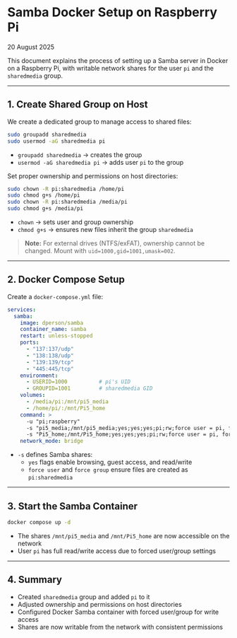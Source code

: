 # Samba Docker Setup on Raspberry Pi
20 August 2025

This document explains the process of setting up a Samba server in Docker on a Raspberry Pi, with writable network shares for the user `pi` and the `sharedmedia` group.

---

## 1. Create Shared Group on Host

We create a dedicated group to manage access to shared files:

```bash
sudo groupadd sharedmedia
sudo usermod -aG sharedmedia pi
```

- `groupadd sharedmedia` → creates the group  
- `usermod -aG sharedmedia pi` → adds user `pi` to the group  

Set proper ownership and permissions on host directories:

```bash
sudo chown -R pi:sharedmedia /home/pi
sudo chmod g+s /home/pi
sudo chown -R pi:sharedmedia /media/pi
sudo chmod g+s /media/pi
```

- `chown` → sets user and group ownership  
- `chmod g+s` → ensures new files inherit the group `sharedmedia`  

> **Note:** For external drives (NTFS/exFAT), ownership cannot be changed. Mount with `uid=1000,gid=1001,umask=002`.

---

## 2. Docker Compose Setup

Create a `docker-compose.yml` file:

```yaml
services:
  samba:
    image: dperson/samba
    container_name: samba
    restart: unless-stopped
    ports:
      - "137:137/udp"
      - "138:138/udp"
      - "139:139/tcp"
      - "445:445/tcp"
    environment:
      - USERID=1000          # pi's UID
      - GROUPID=1001         # sharedmedia GID
    volumes:
      - /media/pi:/mnt/pi5_media
      - /home/pi/:/mnt/Pi5_home
    command: >
      -u "pi;raspberry"
      -s "pi5_media;/mnt/pi5_media;yes;yes;yes;pi;rw;force user = pi, force group = sharedmedia"
      -s "Pi5_home;/mnt/Pi5_home;yes;yes;yes;pi;rw;force user = pi, force group = sharedmedia"
    network_mode: bridge
```

- `-s` defines Samba shares:  
  - `yes` flags enable browsing, guest access, and read/write  
  - `force user` and `force group` ensure files are created as `pi:sharedmedia`  

---

## 3. Start the Samba Container

```bash
docker compose up -d
```

- The shares `/mnt/pi5_media` and `/mnt/Pi5_home` are now accessible on the network  
- User `pi` has full read/write access due to forced user/group settings

---

## 4. Summary

- Created `sharedmedia` group and added `pi` to it  
- Adjusted ownership and permissions on host directories  
- Configured Docker Samba container with forced user/group for write access  
- Shares are now writable from the network with consistent permissions

